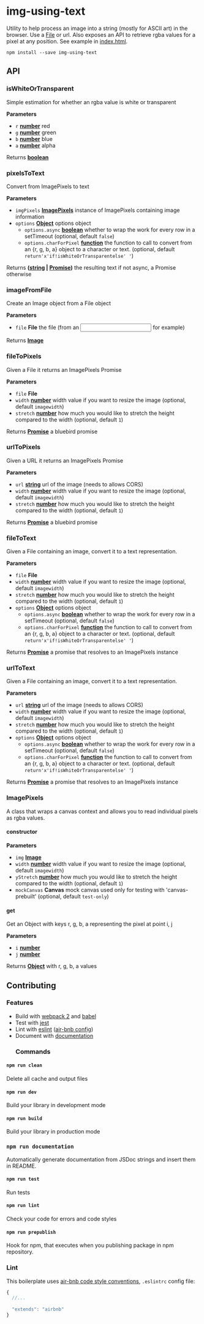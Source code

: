 # img-using-text

Utility to help process an image into a string (mostly for ASCII art) in the browser. Use a [File](https://developer.mozilla.org/en-US/docs/Web/API/File) or url. Also exposes an API to retrieve rgba values for a pixel at any position. See example in [index.html](./index.html).

    npm install --save img-using-text

## API

<!-- Generated by documentation.js. Update this documentation by updating the source code. -->

### isWhiteOrTransparent

Simple estimation for whether an rgba value is white or transparent

**Parameters**

-   `r` **[number](https://developer.mozilla.org/en-US/docs/Web/JavaScript/Reference/Global_Objects/Number)** red
-   `g` **[number](https://developer.mozilla.org/en-US/docs/Web/JavaScript/Reference/Global_Objects/Number)** green
-   `b` **[number](https://developer.mozilla.org/en-US/docs/Web/JavaScript/Reference/Global_Objects/Number)** blue
-   `a` **[number](https://developer.mozilla.org/en-US/docs/Web/JavaScript/Reference/Global_Objects/Number)** alpha

Returns **[boolean](https://developer.mozilla.org/en-US/docs/Web/JavaScript/Reference/Global_Objects/Boolean)** 

### pixelsToText

Convert from ImagePixels to text

**Parameters**

-   `imgPixels` **[ImagePixels](#imagepixels)** instance of ImagePixels containing image information
-   `options` **[Object](https://developer.mozilla.org/en-US/docs/Web/JavaScript/Reference/Global_Objects/Object)** options object
    -   `options.async` **[boolean](https://developer.mozilla.org/en-US/docs/Web/JavaScript/Reference/Global_Objects/Boolean)** whether to wrap the work for every row in a setTimeout (optional, default `false`)
    -   `options.charForPixel` **[function](https://developer.mozilla.org/en-US/docs/Web/JavaScript/Reference/Statements/function)** the function to call to convert from an {r, g, b, a} object to a character or text. (optional, default `return'x'if!isWhiteOrTransparentelse' '`)

Returns **([string](https://developer.mozilla.org/en-US/docs/Web/JavaScript/Reference/Global_Objects/String) \| [Promise](https://developer.mozilla.org/en-US/docs/Web/JavaScript/Reference/Global_Objects/Promise))** the resulting text if not async, a Promise otherwise

### imageFromFile

Create an Image object from a File object

**Parameters**

-   `file` **File** the file (from an <input/> for example)

Returns **[Image](https://developer.mozilla.org/en-US/docs/Web/API/HTMLImageElement/Image)** 

### fileToPixels

Given a File it returns an ImagePixels Promise

**Parameters**

-   `file` **File** 
-   `width` **[number](https://developer.mozilla.org/en-US/docs/Web/JavaScript/Reference/Global_Objects/Number)** width value if you want to resize the image (optional, default `imagewidth`)
-   `stretch` **[number](https://developer.mozilla.org/en-US/docs/Web/JavaScript/Reference/Global_Objects/Number)** how much you would like to stretch the height compared to the width (optional, default `1`)

Returns **[Promise](https://developer.mozilla.org/en-US/docs/Web/JavaScript/Reference/Global_Objects/Promise)** a bluebird promise

### urlToPixels

Given a URL it returns an ImagePixels Promise

**Parameters**

-   `url` **[string](https://developer.mozilla.org/en-US/docs/Web/JavaScript/Reference/Global_Objects/String)** url of the image (needs to allows CORS)
-   `width` **[number](https://developer.mozilla.org/en-US/docs/Web/JavaScript/Reference/Global_Objects/Number)** width value if you want to resize the image (optional, default `imagewidth`)
-   `stretch` **[number](https://developer.mozilla.org/en-US/docs/Web/JavaScript/Reference/Global_Objects/Number)** how much you would like to stretch the height compared to the width (optional, default `1`)

Returns **[Promise](https://developer.mozilla.org/en-US/docs/Web/JavaScript/Reference/Global_Objects/Promise)** a bluebird promise

### fileToText

Given a File containing an image, convert it to a text representation.

**Parameters**

-   `file` **File** 
-   `width` **[number](https://developer.mozilla.org/en-US/docs/Web/JavaScript/Reference/Global_Objects/Number)** width value if you want to resize the image (optional, default `imagewidth`)
-   `stretch` **[number](https://developer.mozilla.org/en-US/docs/Web/JavaScript/Reference/Global_Objects/Number)** how much you would like to stretch the height compared to the width (optional, default `1`)
-   `options` **[Object](https://developer.mozilla.org/en-US/docs/Web/JavaScript/Reference/Global_Objects/Object)** options object
    -   `options.async` **[boolean](https://developer.mozilla.org/en-US/docs/Web/JavaScript/Reference/Global_Objects/Boolean)** whether to wrap the work for every row in a setTimeout (optional, default `false`)
    -   `options.charForPixel` **[function](https://developer.mozilla.org/en-US/docs/Web/JavaScript/Reference/Statements/function)** the function to call to convert from an {r, g, b, a} object to a character or text. (optional, default `return'x'if!isWhiteOrTransparentelse' '`)

Returns **[Promise](https://developer.mozilla.org/en-US/docs/Web/JavaScript/Reference/Global_Objects/Promise)** a promise that resolves to an ImagePixels instance

### urlToText

Given a File containing an image, convert it to a text representation.

**Parameters**

-   `url` **[string](https://developer.mozilla.org/en-US/docs/Web/JavaScript/Reference/Global_Objects/String)** url of the image (needs to allows CORS)
-   `width` **[number](https://developer.mozilla.org/en-US/docs/Web/JavaScript/Reference/Global_Objects/Number)** width value if you want to resize the image (optional, default `imagewidth`)
-   `stretch` **[number](https://developer.mozilla.org/en-US/docs/Web/JavaScript/Reference/Global_Objects/Number)** how much you would like to stretch the height compared to the width (optional, default `1`)
-   `options` **[Object](https://developer.mozilla.org/en-US/docs/Web/JavaScript/Reference/Global_Objects/Object)** options object
    -   `options.async` **[boolean](https://developer.mozilla.org/en-US/docs/Web/JavaScript/Reference/Global_Objects/Boolean)** whether to wrap the work for every row in a setTimeout (optional, default `false`)
    -   `options.charForPixel` **[function](https://developer.mozilla.org/en-US/docs/Web/JavaScript/Reference/Statements/function)** the function to call to convert from an {r, g, b, a} object to a character or text. (optional, default `return'x'if!isWhiteOrTransparentelse' '`)

Returns **[Promise](https://developer.mozilla.org/en-US/docs/Web/JavaScript/Reference/Global_Objects/Promise)** a promise that resolves to an ImagePixels instance

### ImagePixels

A class that wraps a canvas context and allows you to read individual pixels as rgba values.

#### constructor

**Parameters**

-   `img` **[Image](https://developer.mozilla.org/en-US/docs/Web/API/HTMLImageElement/Image)** 
-   `width` **[number](https://developer.mozilla.org/en-US/docs/Web/JavaScript/Reference/Global_Objects/Number)** width value if you want to resize the image (optional, default `imagewidth`)
-   `yStretch` **[number](https://developer.mozilla.org/en-US/docs/Web/JavaScript/Reference/Global_Objects/Number)** how much you would like to stretch the height compared to the width (optional, default `1`)
-   `mockCanvas` **Canvas** mock canvas used only for testing with 'canvas-prebuilt' (optional, default `test-only`)

#### get

Get an Object with keys r, g, b, a representing the pixel at point i, j

**Parameters**

-   `i` **[number](https://developer.mozilla.org/en-US/docs/Web/JavaScript/Reference/Global_Objects/Number)** 
-   `j` **[number](https://developer.mozilla.org/en-US/docs/Web/JavaScript/Reference/Global_Objects/Number)** 

Returns **[Object](https://developer.mozilla.org/en-US/docs/Web/JavaScript/Reference/Global_Objects/Object)** with r, g, b, a values

## Contributing

### Features

-   Build with [webpack 2](https://webpack.js.org/) and [babel](https://babeljs.io/)
-   Test with [jest](https://facebook.github.io/jest/)
-   Lint with [eslint](http://eslint.org/) ([air-bnb config](https://github.com/airbnb/javascript))
-   Document with [documentation](https://github.com/documentationjs/documentation/blob/master/docs/GETTING_STARTED.md)
    ### Commands

#### `npm run clean`

Delete all cache and output files

#### `npm run dev`

Build your library in development mode

#### `npm run build`

Build your library in production mode

### `npm run documentation`

Automatically generate documentation from JSDoc strings and insert them in README.

#### `npm run test`

Run tests

#### `npm run lint`

Check your code for errors and code styles

#### `npm run prepublish`

Hook for npm, that executes when you publishing package in npm repository.

### Lint

This boilerplate uses
[air-bnb code style conventions](https://github.com/airbnb/javascript#table-of-contents),
`.eslintrc` config file:

```js
{
  //...
  
  "extends": "airbnb"
}
```
